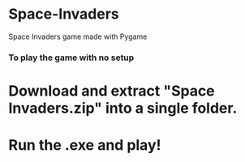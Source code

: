 # Space-Invaders
Space Invaders game made with Pygame

### To play the game with no setup
# Download and extract "Space Invaders.zip" into a single folder.
# Run the .exe and play!
